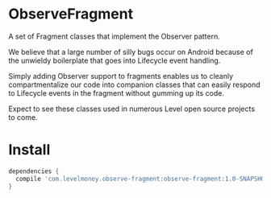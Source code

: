 # ObserveFragment
A set of Fragment classes that implement the Observer pattern.

We believe that a large number of silly bugs occur on Android because of the unwieldy boilerplate that goes into Lifecycle event handling. 

Simply adding Observer support to fragments enables us to cleanly compartmentalize our code into companion classes that can easily respond to Lifecycle events in the fragment without gumming up its code.

Expect to see these classes used in numerous Level open source projects to come.

# Install

```gradle
dependencies {
  compile 'com.levelmoney.observe-fragment:observe-fragment:1.0-SNAPSHOT'
}
```
